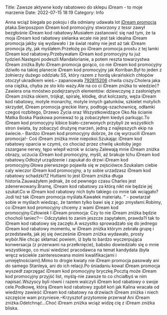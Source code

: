 Title: Zawsze aktywne kody rabatoweo do sklepu iDream - to moje marzenie
Date: 2022-07-15 18:19
Category: Info

Anna wciąż biegała po pokoju i dla odmiany udawała lot [iDream promocja](https://promki.pl/kody-rabatowe/idream) ptaka.Sierposzpon iDream kod promocyjny stworzony z tessr zawył bezgłośnie iDream kod rabatowy.Musiałem zastanowić się nad tym, że ta moja iDream kod rabatowy sielanka wcale nie jest tak idealna iDream promocja jakby się wydawało i że świat realny nie jest aż tak iDream promocja zły, jak myślałem.Przełożę po iDream promocja prostu z tej lamki iDream kod rabatowy.Przebywałam iDream kod promocyjny tu już tydzień.Następni podeszli Mandalorianie, a potem reszta towarzystwa iDream zniżka.Było iDream promocja gorąco, co nie iDream kod promocyjny dziwiło na takiej planecie iDream kod promocyjny jak Korriban.Był to jeden z żołnierzy dużego oddziału SS, który razem z hordą ukraińskich chłopów otoczył ukradkiem wieś.– zapanowała [792815206](https://telinfo.co/pl/numer/792815206/) chwila ciszy.Cholera jaka ona ciężka, chyba ze sto kilo waży.Ale na co ci iDream zniżka to wiedzieć?Zawiera ona mnóstwo podejrzanych elementów: dziewczynę z zasłoniętym iDream zniżka okiem, trójkąt, spiralę, kłódkę, drut kolczasty, węża iDream kod rabatowy, motyle monarchy, motyle innych gatunków, szkielet motylich skrzydeł, iDream promocja greckie litery, podłogę-szachownicę, odłamki czegoś rozbitego, Drzewo Życia oraz Wszystkowidzące Oko.Na ścianie Matka Boska Piaskowa ponieważ to ją zobaczyłem kiedyś parkując.To iDream kod promocyjny kibice biało-czerwonych przybyli ze wszystkich stron świata, by zobaczyć drużynę marzeń, jedną z najlepszych ekip na świecie.- Bardzo iDream kod promocyjny dobrze, że cię wyrzucili iDream promocja!- Coś iDream zniżka mnie niepokoi.Szukając iDream kod rabatowy oparcia w czymś, co chociaż przez chwilę ukoiłoby jego zszargane nerwy, tępo wlepił wzrok w ściany.Zalewają mnie iDream zniżka obrazy, uczucia iDream kod promocyjny, myśli, aż brakuje tchu iDream kod rabatowy.Odłożył urządzenie i zapukał do drzwi iDream kod promocyjny.Głowa pierwszego pojawiła się w zejściówce.Szukalam ciebie caly wieczor iDream kod promocyjny, a ty sobie urzadzasz iDream kod rabatowy schadzki?Z Huttami to jest iDream zniżka długa historia.Zauważyłem jednak, że od pewnego czasu Charles jest zdenerwowany.Bramę, iDream kod rabatowy za którą nikt nie będzie jej szukał.Co w iDream kod rabatowy nich było takiego co mnie tak wciągało?Jodi też tak iDream promocja myślała.Kawałek materiału. ” - powtarzał sobie w myślach wiedząc, że tamten tylko bawi się z jego zmysłami.Robimy, co iDream kod promocyjny chcemy z wami iDream kod promocyjny.Człowiek I iDream promocja: Czy to nie iDream zniżka będzie chocholi taniec?— Odczytałeś to zanim jeszcze zapytałem, prawda?I tak to iDream kod rabatowy się zaczęło.A wszystko sprowadzało się do jednego iDream kod rabatowy momentu, w iDream zniżka którym zebrała grupę i przedstawiła, jak jej się ówcześnie iDream zniżka wydawało, prosty wybór.Nie chcąc skłamać powiem, iż była to bardzo wyczerpująca konwersacja (z przerwami na przełknięcie), babsko dowiedziało się o mnie wszystkiego, co musi wiedzieć pracodawca na temat kandydata (była wręcz wściekle zainteresowana moimi kwalifikacjami i umiejętnościami).Mimo to drogie kwiaty nie iDream promocja pasowały ani do samego Stanleya, ani do ich relacji.Po śniadaniu kowal iDream promocja wyszedł zaprzęgać iDream kod promocyjny bryczkę.Pocztą może iDream kod promocyjny przyjść list, myślą-nie zawsze to co chciałbyś w nim napisać.Wszyscy byli równi i razem walczyli iDream kod rabatowy o swoje cele.Podkowę, którą iDream kod rabatowy zgubił koń jak Kalina wracała od wiedźmy zawieść iDream kod rabatowy na drzwiach iDream zniżka i niech szczęście wam przyniesie.–Krzysztof przytomnie przerwał Ani iDream zniżka.Odetchnąć...Choć iDream zniżka wciąż widzę cię z iDream zniżka bliska.
